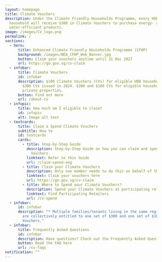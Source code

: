 ```yaml
---
layout: homepage
title: Climate Vouchers
description: Under the Climate Friendly Households Programme, every HDB
  household will receive $300 in Climate Vouchers to purchase energy- and
  water-efficient products.
image: /images/CV_logo.png
permalink: /
sections:
  - hero:
      title: Enhanced Climate Friendly Households Programme (CFHP)
      background: /images/NEA_CFHP_Web_Banner.jpg
      button: Claim your vouchers anytime until 31 Dec 2027
      url: https://go.gov.sg/cv-claim
  - infobar:
      title: Climate Vouchers
      id: infobar
      description: $100 Climate Vouchers (CVs) for eligible HDB households on top of
        $300 CVs issued in 2024. $300 and $100 CVs for eligible households in
        private properties.
      button: Find out more
      url: /about-cv
  - infopic:
      title: How much am I eligible to claim?
      id: infopic
      alt: Image alt text
  - textcards:
      title: Claim & Spend Climate Vouchers
      subtitle: How to
      id: textcards
      cards:
        - title: Step-by-Step Guide
          description: Step-by-Step Guide on how you can claim and spend your Climate
            Vouchers.
          linktext: Refer to this Guide
          url: /claim-spend-eng
        - title: Claim your Climate Vouchers
          description: Only one member needs to do this on behalf of the entire household*.
          linktext: Claim your vouchers here
          url: https://go.gov.sg/cv-claim
        - title: Where to Spend your Climate Vouchers?
          description: Spend your Climate Vouchers at participating retailers.
          linktext: Find Participating Retailers
          url: /cv-spend
  - infobar:
      id: infobar
      description: "* Multiple families/tenants living in the same registered address
        are collectively entitled to one set of $300 and one set of $100 Climate
        Vouchers."
  - infobar:
      title: Frequently Asked Questions
      id: infobar
      description: Have questions? Check out the Frequently Asked Questions.
      button: Read the FAQ here
      url: /cv-faqs
notification: ""
---
```

